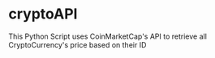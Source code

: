 # cryptoAPI


This Python Script uses CoinMarketCap's API to retrieve all CryptoCurrency's price based on their ID
